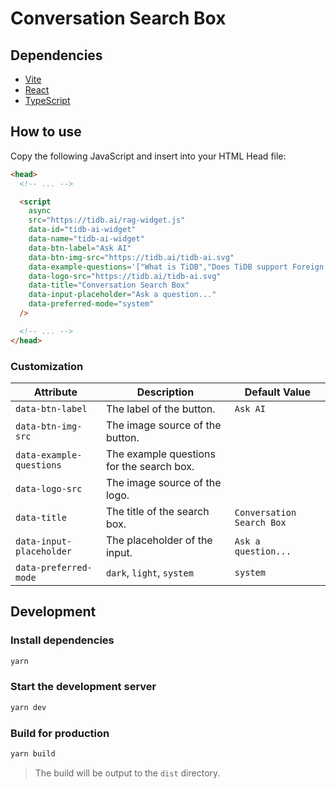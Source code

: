 # Conversation Search Box

## Dependencies

- [Vite](https://vitejs.dev/)
- [React](https://reactjs.org/)
- [TypeScript](https://www.typescriptlang.org/)

## How to use

Copy the following JavaScript and insert into your HTML Head file:

```html
<head>
  <!-- ... -->

  <script
    async
    src="https://tidb.ai/rag-widget.js"
    data-id="tidb-ai-widget"
    data-name="tidb-ai-widget"
    data-btn-label="Ask AI"
    data-btn-img-src="https://tidb.ai/tidb-ai.svg"
    data-example-questions='["What is TiDB","Does TiDB support Foreign Key","What is TiDB Serverless","How to use TiDB Serverless"]'
    data-logo-src="https://tidb.ai/tidb-ai.svg"
    data-title="Conversation Search Box"
    data-input-placeholder="Ask a question..."
    data-preferred-mode="system"
  />

  <!-- ... -->
</head>
```

### Customization

| Attribute                | Description                               | Default Value             |
| ------------------------ | ----------------------------------------- | ------------------------- |
| `data-btn-label`         | The label of the button.                  | `Ask AI`                  |
| `data-btn-img-src`       | The image source of the button.           |                           |
| `data-example-questions` | The example questions for the search box. |                           |
| `data-logo-src`          | The image source of the logo.             |                           |
| `data-title`             | The title of the search box.              | `Conversation Search Box` |
| `data-input-placeholder` | The placeholder of the input.             | `Ask a question...`       |
| `data-preferred-mode`    | `dark`, `light`, `system`                 | `system`                  |

## Development

### Install dependencies

```bash
yarn
```

### Start the development server

```bash
yarn dev
```

### Build for production

```bash
yarn build
```

> The build will be output to the `dist` directory.
